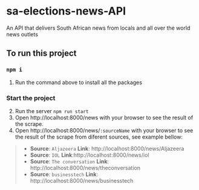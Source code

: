 # sa-elections-news-API

An API that delivers South African news from locals and all over the world news outlets 

## To run this project

### `npm i`
1. Run the command above to install all the packages

### Start the project
2. Run the server
`npm run start`
3. Open  http://localhost:8000/news with your browser to see the result of the scrape.
4. Open http://localhost:8000/news/`:sourceName` with your browser to see the result of the scrape from diferent sources, see example bellow:

> * __Source__: `Aljazeera` __Link__: http://localhost:8000/news/Aljazeera
> * __Source__: `IOL` __Link__:http://localhost:8000/news/iol
> * __Source__: `The conversation` __Link__: http://localhost:8000/news/theconversation
> * __Source__: `businesstech` __Link__: http://localhost:8000/news/businesstech